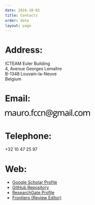 ```yaml
---
date: 2016-10-01
title: Contacts
order: date
layout: page
---
```


# Address:

ICTEAM Euler Building<br/>
4, Avenue Georges Lemaître<br/>
B-1348 Louvain-la-Neuve<br/>
Belgium

# Email:

<img src='/files/email.png' style='max-width:20em;'>

# Telephone:

+32 10 47 25 97

# Web:

- [Google Scholar Profile](http://scholar.google.it/citations?user=CbeKfM4AAAAJ)
- [GitHub Repository](https://www.github.com/maurofaccin)
- [ResearchGate Profile](http://www.researchgate.net/profile/Mauro_Faccin)
- [Frontiers (Review Editor)](http://community.frontiersin.org/people/MauroFaccin/104713)


